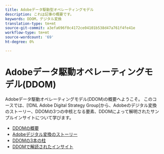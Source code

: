```yaml
---
title: Adobeデータ駆動型オペレーティングモデル
description: これは記事の概要です。
keywords: DDOM，デジタル変換
translation-type: tm+mt
source-git-commit: a3efa696f0c4172ce04101b538d47a761f4fe41e
workflow-type: tm+mt
source-wordcount: '69'
ht-degree: 0%

---
```



# Adobeデータ駆動オペレーティングモデル(DDOM)

Adobeデータ駆動オペレーティングモデル(DDOM)の概要へようこそ。 このコースでは、[!DNL Adobe Digital Strategy Group]から、Adobeのデジタル変換のストーリー、DDOMの3つの中核となる要素、DDOMによって解明されたサンプルインサイトについて学びます。

* [DDOMの概要](ddom-introduction.md)
* [Adobeデジタル変換のストーリー](transformation-story.md)
* [DDOMの3本の柱](ddom-components.md)
* [DDOMで解読されたインサイト](ddom-insights.md)

<!--
This is the landing page of the user guide. It should be the first list item in the TOC.md file.

See other user landing pages to get ideas.
-->

